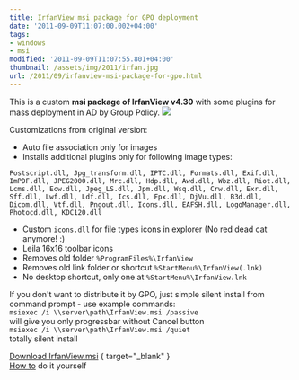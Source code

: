 ```yaml
---
title: IrfanView msi package for GPO deployment
date: '2011-09-09T11:07:00.002+04:00'
tags:
- windows
- msi
modified: '2011-09-09T11:07:55.801+04:00'
thumbnail: /assets/img/2011/irfan.jpg
url: /2011/09/irfanview-msi-package-for-gpo.html
---
```

This is a custom **msi package of IrfanView v4.30** with some plugins for mass deployment in AD by Group Policy. 
![](/assets/img/2011/irfan.jpg)  

Customizations from original version:
- Auto file association only for images
- Installs additional plugins only for following image types:
```
Postscript.dll, Jpg_transform.dll, IPTC.dll, Formats.dll, Exif.dll, ImPDF.dll, JPEG2000.dll, Mrc.dll, Hdp.dll, Awd.dll, Wbz.dll, Riot.dll, Lcms.dll, Ecw.dll, Jpeg_LS.dll, Jpm.dll, Wsq.dll, Crw.dll, Exr.dll, Sff.dll, Lwf.dll, Ldf.dll, Ics.dll, Fpx.dll, DjVu.dll, B3d.dll, Dicom.dll, Vtf.dll, Pngout.dll, Icons.dll, EAFSH.dll, LogoManager.dll, Photocd.dll, KDC120.dll
```
- Custom `icons.dll` for file types icons in explorer (No red dead cat anymore! :)
- Leila 16x16 toolbar icons
- Removes old folder `%ProgramFiles%\IrfanView`
- Removes old link folder or shortcut `%StartMenu%\IrfanView(.lnk)` 
- No desktop shortcut, only one at `%StartMenu%\IrfanView.lnk`

If you don't want to distribute it by GPO, just simple silent install from command prompt - use example commands:   
`msiexec /i \\server\path\IrfanView.msi /passive`  
will give you only progressbar without Cancel button  
`msiexec /i \\server\path\IrfanView.msi /quiet`  
totally silent install

[Download IrfanView.msi](http://ge.tt/9Zraga7)
{ target="_blank" }  
[How to](/2011/09/howto-cook-custom-firefox-msi-for-enterprise-deployment.html) do it yourself
